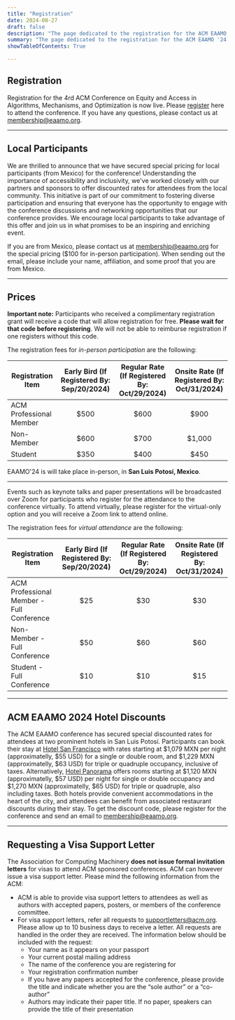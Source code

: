 ```yaml
---
title: "Registration"
date: 2024-08-27
draft: false
description: "The page dedicated to the registration for the ACM EAAMO '24."
summary: "The page dedicated to the registration for the ACM EAAMO '24."
showTableOfContents: True

---
```

## Registration

Registration for the 4rd ACM Conference on Equity and Access in Algorithms, Mechanisms, and Optimization is now live. Please [register](https://cvent.me/WVrWna) here to attend the conference. If you have any questions, please contact us at [membership@eaamo.org](mailto:membership@eaamo.org).

- - -

## Local Participants

We are thrilled to announce that we have secured special pricing for local participants (from Mexico) for the conference! Understanding the importance of accessibility and inclusivity, we've worked closely with our partners and sponsors to offer discounted rates for attendees from the local community. This initiative is part of our commitment to fostering diverse participation and ensuring that everyone has the opportunity to engage with the conference discussions and networking opportunities that our conference provides. We encourage local participants to take advantage of this offer and join us in what promises to be an inspiring and enriching event.

If you are from Mexico, please contact us at [membership@eaamo.org](mailto:membership@eaamo.org) for the special pricing ($100 for in-person participation). When sending out the email, please include your name, affiliation, and some proof that you are from Mexico.

- - -

## Prices

**Important note:** Participants who received a complimentary registration grant will receive a code that will allow registration for free. **Please wait for that code before registering**. We will not be able to reimburse registration if one registers without this code.

The registration fees for *in-person participation* are the following:

| Registration Item                                      | Early Bird (If Registered By: Sep/20/2024) | Regular Rate (If Registered By: Oct/29/2024) | Onsite Rate (If Registered By: Oct/31/2024) |
|--------------------------------------------------------|:-------------------------------------------:|:----------------------------------------------:|:---------------------------------------------:|
| ACM Professional Member  | $500                                      | $600                                         | $900                                        |
| Non-Member               | $600                                      | $700                                         | $1,000                                      |
| Student                  | $350                                      | $400                                         | $450                                        |

EAAMO'24 is will take place in-person, in **San Luis Potosí, Mexico**.

- - -

Events such as keynote talks and paper presentations will be broadcasted over Zoom for participants who register for the attendance to the conference virtually. To attend virtually, please register for the virtual-only option and you will receive a Zoom link to attend online.


The registration fees for *virtual attendance* are the following:

| Registration Item                                      | Early Bird (If Registered By: Sep/20/2024) | Regular Rate (If Registered By: Oct/29/2024) | Onsite Rate (If Registered By: Oct/31/2024) |
|--------------------------------------------------------|:-------------------------------------------:|:----------------------------------------------:|:---------------------------------------------:|
| ACM Professional Member - Full Conference    | $25                                       | $30                                          | $30                                         |
| Non-Member - Full Conference                 | $50                                       | $60                                          | $60                                         |
| Student - Full Conference                    | $10                                       | $10                                          | $15                                         |

- - -

## ACM EAAMO 2024 Hotel Discounts

The ACM EAAMO conference has secured special discounted rates for attendees at two prominent hotels in San Luis Potosí. Participants can book their stay at [Hotel San Francisco](https://www.sanfranciscohotel.mx/) with rates starting at $1,079 MXN per night (approximatelly, $55 USD) for a single or double room, and $1,229 MXN (approximatelly, $63 USD) for triple or quadruple occupancy, inclusive of taxes. Alternatively, [Hotel Panorama](https://www.hotelpanorama.com.mx/) offers rooms starting at $1,120 MXN (approximatelly, $57 USD) per night for single or double occupancy and $1,270 MXN (approximatelly, $65 USD) for triple or quadruple, also including taxes. Both hotels provide convenient accommodations in the heart of the city, and attendees can benefit from associated restaurant discounts during their stay. To get the discount code, please register for the conference and send an email to membership@eaamo.org.

- - -

## Requesting a Visa Support Letter

The Association for Computing Machinery **does not issue formal invitation letters** for visas to attend ACM sponsored conferences. ACM can however issue a visa support letter. Please mind the following information from the ACM:
- ACM is able to provide visa support letters to attendees as well as authors with accepted papers, posters, or members of the conference committee.
- For visa support letters, refer all requests to supportletters@acm.org. Please allow up to 10 business days to receive a letter. All requests are handled in the order they are received. The information below should be included with the request:
    - Your name as it appears on your passport
    - Your current postal mailing address
    - The name of the conference you are registering for
    - Your registration confirmation number
    - If you have any papers accepted for the conference, please provide the title and indicate whether you are the “sole author” or a “co-author”
    - Authors may indicate their paper title. If no paper, speakers can provide the title of their presentation
